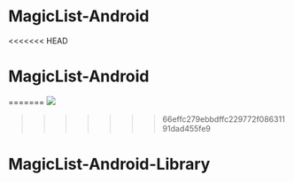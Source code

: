 # MagicList-Android
<<<<<<< HEAD
# MagicList-Android
=======
[![](https://www.jitpack.io/v/Tawsif-Khan/MagicList-Android.svg)](https://www.jitpack.io/#Tawsif-Khan/MagicList-Android)
>>>>>>> 66effc279ebbdffc229772f08631191dad455fe9
# MagicList-Android-Library
